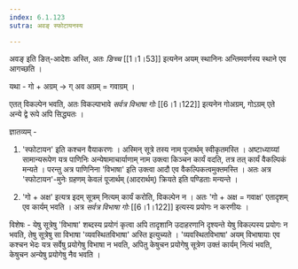 ```yaml
---
index: 6.1.123
sutra: अवङ् स्फोटायनस्य

---
```

अवङ् इति ङित्-आदेशः अस्ति, अतः _ङिच्च_ [[1।1।53]] इत्यनेन अयम् स्थानिनः अन्तिमवर्णस्य स्थाने एव आगच्छति ।          

            

यथा - गो + अग्रम् → ग् अव अग्रम् = गवाग्रम् । 



एतत् विकल्पेन भवति, अतः विकल्पाभावे _सर्वत्र विभाषा गोः_ [[6।1।122]] इत्यनेन गोअग्रम्, गोऽग्रम् एते अन्ये द्वे रूपे अपि सिद्ध्यतः ।



ज्ञातव्यम् - 

1. 'स्फोटायन' इति कश्चन वैयाकरणः । अस्मिन् सूत्रे तस्य नाम पूजार्थम् स्वीकृतमस्ति । अष्टाध्याय्यां सामान्यरूपेण यत्र पाणिनिः अन्येषामाचार्याणाम् नाम उक्त्वा किञ्चन कार्यं वदति, तत्र तत् कार्यं वैकल्पिकं मन्यते । परन्तु अत्र पाणिनिना 'विभाषा' इति उक्त्वा आदौ एव वैकल्पिकत्वमुक्तमस्ति । अतः अत्र 'स्फोटायन'-मुनेः ग्रहणम् केवलं पूजार्थम् (आदरार्थम्) क्रियते इति पण्डिताः मन्यन्ते ।



2. 'गो + अक्ष' इत्यत्र इदम् सूत्रम् नित्यम् कार्यं करोति, विकल्पेन न । अतः 'गो + अक्ष = गवाक्ष' एतादृशम् एव कार्यम् भवति । अत्र _सर्वत्र विभाषा गोः_ [[6।1।122]] इत्यस्य प्रयोगः न करणीयः । 



विशेषः - येषु सूत्रेषु  'विभाषा' शब्दस्य प्रयोगं कृत्वा अपि तादृशानि उदाहरणानि दृश्यन्ते येषु विकल्पस्य  प्रयोगः न भवति, तेषु सूत्रेषु सा विभाषा 'व्यवस्थितविभाषा' अस्ति इत्युच्यते । 'व्यवस्थितविभाषा' अयम् विभाषायाः एव कश्चन भेदः यत्र सर्वेषु प्रयोगेषु विभाषा न भवति, अपितु केषुचन प्रयोगेषु सूत्रेण उक्तं कार्यम् नित्यं भवति, केषुचन अन्येषु प्रयोगेषु नैव भवति ।

